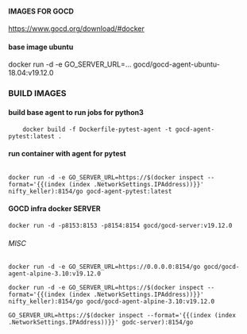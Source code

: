 #### IMAGES FOR GOCD ####
https://www.gocd.org/download/#docker


#### base image ubuntu ####
docker run -d -e GO_SERVER_URL=... gocd/gocd-agent-ubuntu-18.04:v19.12.0

### BUILD IMAGES
#### build base agent to run jobs for python3
```
    docker build -f Dockerfile-pytest-agent -t gocd-agent-pytest:latest . 
```
#### run container with agent for pytest
```

docker run -d -e GO_SERVER_URL=https://$(docker inspect --format='{{(index (index .NetworkSettings.IPAddress))}}' nifty_keller):8154/go gocd-agent-pytest:latest
```

#### GOCD infra docker SERVER ####
```
docker run -d -p8153:8153 -p8154:8154 gocd/gocd-server:v19.12.0
```


###### MISC 
```
docker run -d -e GO_SERVER_URL=https://0.0.0.0:8154/go gocd/gocd-agent-alpine-3.10:v19.12.0

docker run -d -e GO_SERVER_URL=https://$(docker inspect --format='{{(index (index .NetworkSettings.IPAddress))}}' nifty_keller):8154/go gocd/gocd-agent-alpine-3.10:v19.12.0

GO_SERVER_URL=https://$(docker inspect --format='{{(index (index .NetworkSettings.IPAddress))}}' godc-server):8154/go

```

